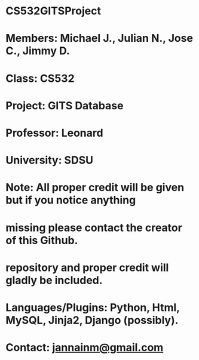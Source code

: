 # CS532GITSProject
#
# Members: Michael J., Julian N., Jose C., Jimmy D.
# Class: CS532
# Project: GITS Database
# Professor: Leonard
# University: SDSU
#
# Note: All proper credit will be given but if you notice anything 
# missing please contact the creator of this Github.
# repository and proper credit will gladly be included.
#
# Languages/Plugins: Python, Html, MySQL, Jinja2, Django (possibly).
#
# Contact: jannainm@gmail.com